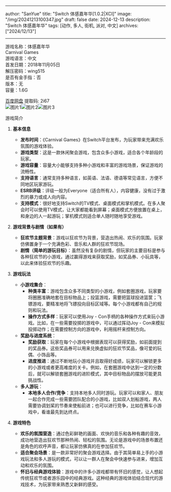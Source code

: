 
---
author: "SanYue"
title: "Switch 体感嘉年华[1.0.2|XCI]"
image: "/img/20241213100347.jpg"
draft: false
date: 2024-12-13
description: "Switch 体感嘉年华"
tags: [动作, 多人, 街机, 派对, 中文]
archives: ["2024/12/13"]

---

游戏名称：体感嘉年华   
Carnival Games    
游戏语言：中文  
首发日期：2018年11月05日  
解压密码：wing515  
是否有金手指：否  
版本：无   
容量：1.6G

[百度网盘](https://pan.baidu.com/s/1v7oHHrceai5q5RLZKlVydg) 提取码: 2i67  
![图片1](/img/d78056.jpg)![图片2](/img/6b28e9.jpg)![图片3](/img/0631fb.jpg)  

游戏简介  
1. **基本信息**
   - **发布时间**：《Carnival Games》在Switch平台发布，为玩家带来充满欢乐氛围的游戏体验。
   - **游戏类型**：这是一款休闲聚会游戏，包含众多小游戏，适合各个年龄段的玩家。
   - **游戏容量**：容量大小能够支持多种小游戏和丰富的游戏场景，保证游戏的流畅性。
   - **支持语言**：通常支持多种语言，如英语、法语、德语等常见语言，方便不同地区玩家游玩。
   - **ESRB评级**：评级一般为Everyone（适合所有人），内容健康，没有过于激烈的暴力或成人向内容。
   - **支持模式**：很好地支持Switch的TV模式、桌面模式和掌机模式。在多人聚会时可以使用TV模式，让大家都能看到屏幕；桌面模式方便放置在桌上，和身边的人一起游玩；掌机模式则适合单人随时随地享受游戏。

2. **游戏背景与剧情（如果有）**
   - **狂欢节主题背景**：游戏以狂欢节为背景，营造出热闹、欢乐的氛围。玩家仿佛置身于一个充满色彩、音乐和人群的狂欢节现场。
   - **剧情（简单的游玩目标）**：虽然没有复杂的剧情，但玩家的主要目标是参与各种狂欢节的小游戏，通过赢得游戏来获取奖励，如奖品券、小玩具等，以此来体验狂欢节的乐趣。

3. **游戏玩法**
   - **小游戏集合**：
     - **种类丰富**：游戏包含众多不同类型的小游戏，例如套圈游戏，玩家要将圈圈准确地套在目标物品上；投篮游戏，需要把篮球投进篮筐；飞镖游戏，要精准地将飞镖投向目标区域等。每个小游戏都有自己的规则和玩法。
     - **操作方式多样**：玩家可以使用Joy - Con手柄的各种操作方式来玩小游戏。比如，在一些需要投掷的游戏中，可以通过挥动Joy - Con来模拟投掷动作；在需要控制方向的游戏中，利用摇杆来控制方向。
   - **奖励与进度系统**：
     - **奖励获取**：玩家在每个小游戏中根据表现可以获得奖励，如前面提到的奖品券。这些奖品券可以用来兑换虚拟的狂欢节奖品，像可爱的玩偶、小饰品等。
     - **进度推进**：通过不断地玩小游戏并且取得好成绩，玩家可以解锁更多的小游戏或者更高难度的关卡。例如，在套圈游戏中达到一定的分数后，就可以解锁套圈游戏的进阶模式，其中目标物品的摆放可能更具挑战性。
   - **多人游玩**：
     - **本地多人合作/竞争**：支持本地多人同时游玩。玩家可以和家人、朋友一起合作完成一些需要团队配合的小游戏，比如双人划船游戏，两人需要协调划桨的节奏来使船前进；也可以进行竞争，比如在赛车小游戏中，看谁最先到达终点。

4. **游戏特色**
   - **欢乐的氛围营造**：通过色彩鲜艳的画面、欢快的音乐和各种有趣的音效，成功地营造出狂欢节那种热闹、轻松的氛围。无论是游戏中的场景布置还是角色的欢呼声音，都让玩家仿佛真的在参加狂欢节。
   - **适合聚会场景**：是一款非常好的聚会游戏选择。由于其简单易上手的小游戏玩法和多人游玩的模式，可以让一群人在聚会中快速参与进来，增加互动和欢乐的氛围。
   - **怀旧与经典游戏体验**：游戏中的许多小游戏都带有怀旧的感觉，让人想起传统狂欢节或者游乐园中的经典游戏。这种经典的游戏体验结合现代的游戏技术，为玩家带来熟悉又新鲜的感受。
